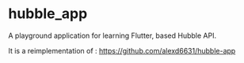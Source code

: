 # hubble_app

A playground application for learning Flutter, based Hubble API.

It is a reimplementation of : https://github.com/alexd6631/hubble-app